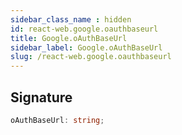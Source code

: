 ```yaml
---
sidebar_class_name : hidden
id: react-web.google.oauthbaseurl
title: Google.oAuthBaseUrl
sidebar_label: Google.oAuthBaseUrl
slug: /react-web.google.oauthbaseurl
---
```






## Signature

```typescript
oAuthBaseUrl: string;
```
